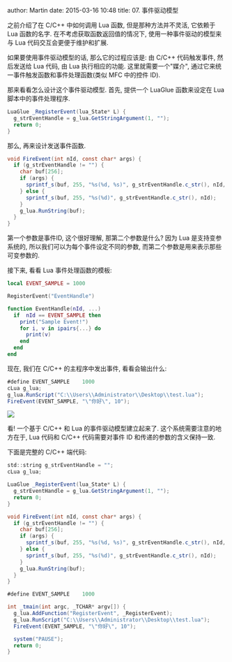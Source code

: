 author: Martin
date: 2015-03-16 10:48
title: 07. 事件驱动模型

之前介绍了在 C/C++ 中如何调用 Lua 函数, 但是那种方法并不灵活, 它依赖于 Lua 函数的名字.
在不考虑获取函数返回值的情况下, 使用一种事件驱动的模型来与 Lua 代码交互会更便于维护和扩展.

如果要使用事件驱动模型的话, 那么它的过程应该是: 由 C/C++ 代码触发事件, 然后发送给 Lua 代码, 由 Lua 执行相应的功能.
这里就需要一个"媒介", 通过它来统一事件触发函数和事件处理函数(类似 MFC 中的控件 ID).

那来看看怎么设计这个事件驱动模型.
首先, 提供一个 LuaGlue 函数来设定在 Lua 脚本中的事件处理程序.

```java
LuaGlue _RegisterEvent(lua_State* L) {
  g_strEventHandle = g_lua.GetStringArgument(1, "");
  return 0;
}
```

那么, 再来设计发送事件函数.

```java
void FireEvent(int nId, const char* args) {
  if (g_strEventHandle != "") {
    char buf[256];
    if (args) {
      sprintf_s(buf, 255, "%s(%d, %s)", g_strEventHandle.c_str(), nId, args);
    } else {
      sprintf_s(buf, 255, "%s(%d)", g_strEventHandle.c_str(), nId);
    }
    g_lua.RunString(buf);
  }
}
```

第一个参数是事件ID, 这个很好理解, 那第二个参数是什么?
因为 Lua 是支持变参系统的, 所以我们可以为每个事件设定不同的参数, 而第二个参数是用来表示那些可变参数的.

接下来, 看看 Lua 事件处理函数的模板:

```lua
local EVENT_SAMPLE = 1000

RegisterEvent("EventHandle")

function EventHandle(nId, ...)
  if  nId == EVENT_SAMPLE then
    print("Sample Event!")
    for i, v in ipairs{...} do
      print(v)
    end
  end
end
```

现在, 我们在 C/C++ 的主程序中发出事件, 看看会输出什么:

```java
#define EVENT_SAMPLE    1000
cLua g_lua;
g_lua.RunScript("C:\\Users\\Administrator\\Desktop\\test.lua");
FireEvent(EVENT_SAMPLE, "\"你好\", 10");
```

![](http://i61.tinypic.com/24e8jsh.jpg)

看! 一个基于 C/C++ 和 Lua 的事件驱动模型建立起来了.
这个系统需要注意的地方在于, Lua 代码和 C/C++ 代码需要对事件 ID 和传递的参数的含义保持一致.

下面是完整的 C/C++ 端代码:

```java
std::string g_strEventHandle = "";
cLua g_lua;

LuaGlue _RegisterEvent(lua_State* L) {
  g_strEventHandle = g_lua.GetStringArgument(1, "");
  return 0;
}

void FireEvent(int nId, const char* args) {
  if (g_strEventHandle != "") {
    char buf[256];
    if (args) {
      sprintf_s(buf, 255, "%s(%d, %s)", g_strEventHandle.c_str(), nId, args);
    } else {
      sprintf_s(buf, 255, "%s(%d)", g_strEventHandle.c_str(), nId);
    }
    g_lua.RunString(buf);
  }
}

#define EVENT_SAMPLE    1000

int _tmain(int argc, _TCHAR* argv[]) {
  g_lua.AddFunction("RegisterEvent", _RegisterEvent);
  g_lua.RunScript("C:\\Users\\Administrator\\Desktop\\test.lua");
  FireEvent(EVENT_SAMPLE, "\"你好\", 10");

  system("PAUSE");
  return 0;
}
```
